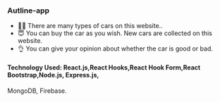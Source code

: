 

### Autline-app

- ✌🏻 There are many types of cars on this website..
- 😇 You can buy the car as you wish. New cars are collected on this website.
- 👌 You can give your opinion about whether the car is good or bad.
#### Technology Used: React.js,React Hooks,React Hook Form,React Bootstrap,Node.js, Express.js,
MongoDB, Firebase.
